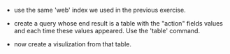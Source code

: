 * use the same 'web' index we used in the previous exercise.

* create a query whose end result is a table with the "action" fields values
    and each time these values appeared. Use the 'table' command.

* now create a visulization from that table.
